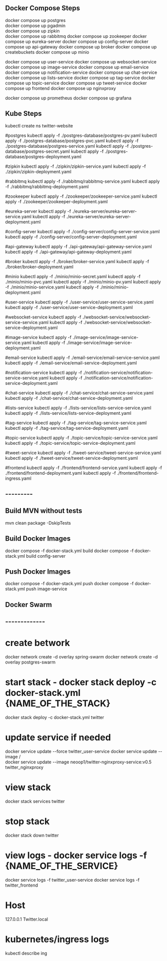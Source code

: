 ## Docker Compose Steps
docker compose up postgres  
docker compose up pgadmin  
docker compose up zipkin  
docker compose up rabbitmq
docker compose up zookeeper
docker compose up eureka-server
docker compose up config-server
docker compose up api-gateway
docker compose up broker
docker compose up createbuckets
docker compose up minio

docker compose up user-service
docker compose up websocket-service
docker compose up image-service 
docker compose up email-service
docker compose up notification-service
docker compose up chat-service
docker compose up lists-service
docker compose up tag-service
docker compose up topic-service
docker compose up tweet-service
docker compose up frontend
docker compose up nginxproxy 

docker compose up prometheus
docker compose up grafana


## Kube Steps
kubectl create ns twitter-website

#postgres
kubectl apply -f ./postgres-database/postgres-pv.yaml
kubectl apply -f ./postgres-database/postgres-pvc.yaml
kubectl apply -f ./postgres-database/postgres-service.yaml
kubectl apply -f ./postgres-database/postgres-secret.yaml
kubectl apply -f ./postgres-database/postgres-deployment.yaml

#zipkin
kubectl apply -f ./zipkin/zipkin-service.yaml
kubectl apply -f ./zipkin/zipkin-deployment.yaml

#rabbitmq
kubectl apply -f ./rabbitmq/rabbitmq-service.yaml
kubectl apply -f ./rabbitmq/rabbitmq-deployment.yaml

#zookeeper
kubectl apply -f ./zookeeper/zookeeper-service.yaml
kubectl apply -f ./zookeeper/zookeeper-deployment.yaml


#eureka-server
kubectl apply -f ./eureka-server/eureka-server-service.yaml
kubectl apply -f ./eureka-server/eureka-server-deployment.yaml

#config-server
kubectl apply -f ./config-server/config-server-service.yaml
kubectl apply -f ./config-server/config-server-deployment.yaml


#api-gateway
kubectl apply -f ./api-gateway/api-gateway-service.yaml
kubectl apply -f ./api-gateway/api-gateway-deployment.yaml


#broker
kubectl apply -f ./broker/broker-service.yaml
kubectl apply -f ./broker/broker-deployment.yaml

#minio
kubectl apply -f ./minio/minio-secret.yaml
kubectl apply -f ./minio/minio-pvc.yaml
kubectl apply -f ./minio/minio-pv.yaml
kubectl apply -f ./minio/minio-service.yaml
kubectl apply -f ./minio/minio-deployment.yaml



#user-service
kubectl apply -f ./user-service/user-service-service.yaml
kubectl apply -f ./user-service/user-service-deployment.yaml

#websocket-service
kubectl apply -f ./websocket-service/websocket-service-service.yaml
kubectl apply -f ./websocket-service/websocket-service-deployment.yaml

#image-service 
kubectl apply -f ./image-service/image-service-service.yaml
kubectl apply -f ./image-service/image-service-deployment.yaml

#email-service
kubectl apply -f ./email-service/email-service-service.yaml
kubectl apply -f ./email-service/email-service-deployment.yaml

#notification-service
kubectl apply -f ./notification-service/notification-service-service.yaml
kubectl apply -f ./notification-service/notification-service-deployment.yaml

#chat-service
kubectl apply -f ./chat-service/chat-service-service.yaml
kubectl apply -f ./chat-service/chat-service-deployment.yaml

#lists-service
kubectl apply -f ./lists-service/lists-service-service.yaml
kubectl apply -f ./lists-service/lists-service-deployment.yaml

#tag-service
kubectl apply -f ./tag-service/tag-service-service.yaml
kubectl apply -f ./tag-service/tag-service-deployment.yaml

#topic-service
kubectl apply -f ./topic-service/topic-service-service.yaml
kubectl apply -f ./topic-service/topic-service-deployment.yaml

#tweet-service
kubectl apply -f ./tweet-service/tweet-service-service.yaml
kubectl apply -f ./tweet-service/tweet-service-deployment.yaml

#frontend
kubectl apply -f ./frontend/frontend-service.yaml
kubectl apply -f ./frontend/frontend-deployment.yaml
kubectl apply -f ./frontend/frontend-ingress.yaml

## ---------
## Build MVN without tests
mvn clean package -DskipTests

## Build Docker Images 
docker compose -f docker-stack.yml build
docker compose -f docker-stack.yml build config-server
## Push Docker Images 
docker compose -f docker-stack.yml push 
docker compose -f docker-stack.yml push image-service

## Docker Swarm 
## -------------

# create betwork 
docker network create -d overlay spring-swarm
docker network create -d overlay postgres-swarm

# start stack  - docker stack deploy -c docker-stack.yml {NAME_OF_THE_STACK}

docker stack deploy -c docker-stack.yml twitter

# update service if needed
docker service update --force twitter_user-service
docker service update --image <username>/<repo> <servicename>   
docker service update --image neoop1/twitter-nginxproxy-service:v0.5 twitter_nginxproxy 
# view stack 
docker stack services twitter

# stop stack 
docker stack down twitter


# view logs - docker service logs -f {NAME_OF_THE_SERVICE}
docker service logs -f twitter_user-service
docker service logs -f twitter_frontend

# Host
127.0.0.1 Twitter.local






# kubernetes/ingress logs

kubectl describe ing
